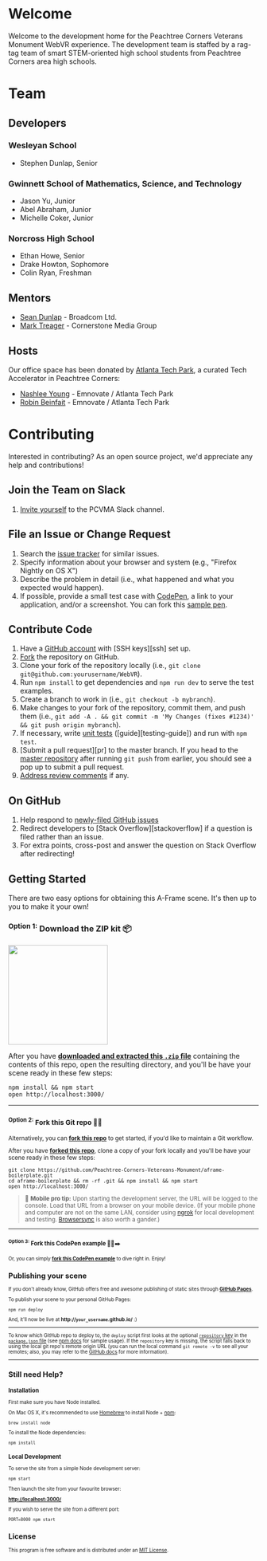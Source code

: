 # Welcome

Welcome to the development home for the Peachtree Corners Veterans Monument WebVR experience. The development team is staffed by a rag-tag team of smart STEM-oriented high school students from Peachtree Corners area high schools.

# Team

## Developers

### Wesleyan School
* Stephen Dunlap, Senior

### Gwinnett School of Mathematics, Science, and Technology
* Jason Yu, Junior
* Abel Abraham, Junior
* Michelle Coker, Junior

### Norcross High School
* Ethan Howe, Senior
* Drake Howton, Sophomore
* Colin Ryan, Freshman

## Mentors

* [Sean Dunlap](https://www.linkedin.com/in/seandunlap/) - Broadcom Ltd.
* [Mark Treager](https://www.linkedin.com/in/mark-treager/) - Cornerstone Media Group

## Hosts

Our office space has been donated by [Atlanta Tech Park](https://www.atlantatechpark.com/), a curated Tech Accelerator in Peachtree Corners:

* [Nashlee Young](https://www.linkedin.com/in/nashlee-young-269297b/) - Emnovate / Atlanta Tech Park
* [Robin Beinfait](https://www.linkedin.com/in/mark-treager/) - Emnovate / Atlanta Tech Park

# Contributing

Interested in contributing? As an open source project, we'd appreciate any help
and contributions! 

## Join the Team on Slack

1. [Invite yourself](https://ptcvets.slack.com/join/shared_invite/enQtMzYyNDM0MDI5NjUyLWE4MjA5OWFjZWJiNzk1ZTNmMTRhZjVkZDI4NGJhZmE0YjJjMDA3NWU3YjExMjI4NjhhM2MxZWJjYjJjNDZmNjU) to the PCVMA Slack channel.

## File an Issue or Change Request

1. Search the [issue tracker](https://github.com/Peachtree-Corners-Vetereans-Monument/WebVR/issues) for similar issues.
2. Specify information about your browser and system (e.g., "Firefox Nightly on OS X")
3. Describe the problem in detail (i.e., what happened and what you expected would happen).
4. If possible, provide a small test case with [CodePen](http://codepen.io), a link to your application, and/or a screenshot. You can fork this [sample pen](http://codepen.io/anon/pen/KVWpbb).

## Contribute Code

1. Have a [GitHub account](https://github.com/join) with [SSH keys][ssh] set up.
2. [Fork](https://github.com/Peachtree-Corners-Vetereans-Monument/WebVR/fork) the repository on GitHub.
3. Clone your fork of the repository locally (i.e., `git clone git@github.com:yourusername/WebVR`).
4. Run `npm install` to get dependencies and `npm run dev` to serve the test examples.
5. Create a branch to work in (i.e., `git checkout -b mybranch`).
6. Make changes to your fork of the repository, commit them, and push them (i.e., `git add -A . && git commit -m 'My Changes (fixes #1234)' && git push origin mybranch`).
7. If necessary, write [unit tests](tests/) ([guide][testing-guide]) and run with `npm test`.
8. [Submit a pull request][pr] to the master branch. If you head to the [master repository](https://github.com/Peachtree-Corners-Vetereans-Monument/WebVR/wiki/Home/_edit) after running `git push` from earlier, you should see a pop up to submit a pull request.
9. [Address review comments](http://stackoverflow.com/questions/9790448/how-to-update-a-pull-request) if any.

## On GitHub

1. Help respond to [newly-filed GitHub issues](https://github.com/Peachtree-Corners-Vetereans-Monument/WebVR/issues)
2. Redirect developers to [Stack Overflow][stackoverflow] if a question is filed rather than an issue.
3. For extra points, cross-post and answer the question on Stack Overflow after redirecting!



## Getting Started

There are two easy options for obtaining this A-Frame scene. It's then up to you to make it your own!

### <sup>Option 1:</sup> Download the ZIP kit 📦

[<img src="http://i.imgur.com/UVPZoM0.png" width="200">](https://github.com/aframevr/aframe-boilerplate/archive/master.zip)

After you have __[downloaded and extracted this `.zip` file](https://github.com/Peachtree-Corners-Vetereans-Monument/aframe-boilerplate/archive/master.zip)__ containing the contents of this repo, open the resulting directory, and you'll be have your scene ready in these few steps:

    npm install && npm start
    open http://localhost:3000/

<hr>

### <small><sup>Option 2:</sup> Fork this Git repo 🍴🐙

Alternatively, you can __[fork this repo](https://github.com/Peachtree-Corners-Vetereans-Monument/aframe-boilerplate/fork)__ to get started, if you'd like to maintain a Git workflow.

After you have __[forked this repo](https://github.com/Peachtree-Corners-Vetereans-Monument/aframe-boilerplate/fork)__, clone a copy of your fork locally and you'll be have your scene ready in these few steps:

    git clone https://github.com/Peachtree-Corners-Vetereans-Monument/aframe-boilerplate.git
    cd aframe-boilerplate && rm -rf .git && npm install && npm start
    open http://localhost:3000/

> :iphone: **Mobile pro tip:** Upon starting the development server, the URL will be logged to the console. Load that URL from a browser on your mobile device. (If your mobile phone and computer are not on the same LAN, consider using [ngrok](https://ngrok.com/) for local development and testing. [Browsersync](https://www.browsersync.io/) is also worth a gander.)

<hr>

### <small><sup>Option 3:</sup> Fork this CodePen example 🍴💾✒️

Or, you can simply __[fork this CodePen example](https://codepen.io/seandunlap/full/mLKexe/)__ to dive right in. Enjoy!

## Publishing your scene

If you don't already know, GitHub offers free and awesome publishing of static sites through __[GitHub Pages](https://pages.github.com/)__.

To publish your scene to your personal GitHub Pages:

    npm run deploy

And, it'll now be live at __http://`your_username`.github.io/__ :)

<hr>

To know which GitHub repo to deploy to, the `deploy` script first looks at the optional [`repository` key](https://docs.npmjs.com/files/package.json#repository) in the [`package.json` file](package.json) (see [npm docs](https://docs.npmjs.com/files/package.json#repository) for sample usage). If the `repository` key is missing, the script falls back to using the local git repo's remote origin URL (you can run the local command `git remote -v` to see all your remotes; also, you may refer to the [GitHub docs](https://help.github.com/articles/about-remote-repositories/) for more information).

<hr>

## Still need Help?

### Installation

First make sure you have Node installed.

On Mac OS X, it's recommended to use [Homebrew](http://brew.sh/) to install Node + [npm](https://www.npmjs.com):

    brew install node

To install the Node dependencies:

    npm install


### Local Development

To serve the site from a simple Node development server:

    npm start

Then launch the site from your favourite browser:

[__http://localhost:3000/__](http://localhost:3000/)

If you wish to serve the site from a different port:

    PORT=8000 npm start

## License

This program is free software and is distributed under an [MIT License](LICENSE).
